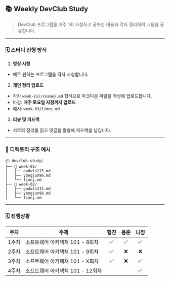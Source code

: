 ## 📚 Weekly DevClub Study

> DevClub 프로그램을 매주 1회 시청하고 공부한 내용과 각자 정리하여 내용을 공유합니다.

<hr>

### 🗓️ 스터디 진행 방식

1. **영상 시청**  
  - 매주 원하는 프로그램을 각자 시청합니다.

2. **개인 정리 업로드**  
  - 각자 `week-{n}/{name}.md` 형식으로 마크다운 파일을 작성해 업로드합니다.
  - 마감: **매주 토요일 자정까지 업로드**
  - 예시: `week-03/limnj.md`

3. **리뷰 및 피드백**  
  - 서로의 정리를 읽고 댓글을 활용해 피드백을 남깁니다.

<hr>

### 📁 디렉토리 구조 예시
```
📦 devclub-study/
├── 📁 week-01/
│   ├── gudwls215.md
│   ├── yongjun96.md
│   └── limnj.md
├── 📁 week-02/
│   ├── gudwls215.md
│   ├── yongjun96.md
│   └── limnj.md
```

<hr>

### 🗓️ 진행상황

| 주차 | 주제 | 형진 | 용준 | 나정 |
|------|------|:-:|:--:|:----:|
| 1주차 | 소프트웨어 아키텍쳐 101 - 8회차 |✅| ✅  |✅|
| 2주차 | 소프트웨어 아키텍쳐 101 - 9회차 |✅|  :x:  | :x:|
| 3주차 | 소프트웨어 아키텍쳐 101 - X회차 |✅|  :x:  |✅|
| 4주차 | 소프트웨어 아키텍쳐 101 - 12회차 | | |✅|
